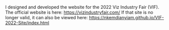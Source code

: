 I designed and developed the website for the 2022 Viz Industry Fair (VIF).
The official website is here: https://vizindustryfair.com/
If that site is no longer valid, it can also be viewed here: https://nkemdianyiam.github.io/VIF-2022-Site/index.html
